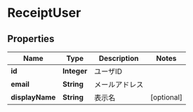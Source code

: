 

# ReceiptUser

## Properties

Name | Type | Description | Notes
------------ | ------------- | ------------- | -------------
**id** | **Integer** | ユーザID | 
**email** | **String** | メールアドレス | 
**displayName** | **String** | 表示名 |  [optional]



